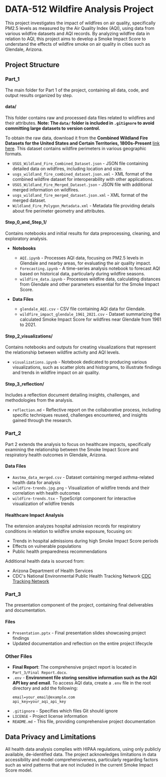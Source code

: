 # DATA-512 Wildfire Analysis Project

This project investigates the impact of wildfires on air quality, specifically PM2.5 levels as measured by the Air Quality Index (AQI), using data from various wildfire datasets and AQI records. By analyzing wildfire data in relation to AQI, this project aims to develop a Smoke Impact Score to understand the effects of wildfire smoke on air quality in cities such as Glendale, Arizona.

## Project Structure

### Part_1

The main folder for Part 1 of the project, containing all data, code, and output results organized by step.

#### data/

This folder contains raw and processed data files related to wildfires and their attributes. **Note: The `data/` folder is included in `.gitignore` to avoid committing large datasets to version control.**

To obtain the raw data, download it from the **Combined Wildland Fire Datasets for the United States and Certain Territories, 1800s-Present** [link here](https://www.sciencebase.gov/catalog/item/61aa537dd34eb622f699df81). This dataset contains wildfire perimeters in various geographic formats.

- `USGS_Wildland_Fire_Combined_Dataset.json` - JSON file containing detailed data on wildfires, including location and size.
- `usgs_wildland_fire_combined_dataset.json.xml` - XML format of the combined wildfire dataset for interoperability with other applications.
- `USGS_Wildland_Fire_Merged_Dataset.json` - JSON file with additional merged information on wildfires.
- `usgs_wildland_fire_merged_dataset.json.xml` - XML format of the merged dataset.
- `Wildland_Fire_Polygon_Metadata.xml` - Metadata file providing details about fire perimeter geometry and attributes.

#### Step_0_and_Step_1/

Contains notebooks and initial results for data preprocessing, cleaning, and exploratory analysis.

- **Notebooks**

  - `AQI.ipynb` - Processes AQI data, focusing on PM2.5 levels in Glendale and nearby areas, for evaluating the air quality impact.
  - `Forecasting.ipynb` - A time-series analysis notebook to forecast AQI based on historical data, particularly during wildfire seasons.
  - `wildfire_data.ipynb` - Processes wildfire data, calculating distances from Glendale and other parameters essential for the Smoke Impact Score.

- **Data Files**
  - `glendale_AQI.csv` - CSV file containing AQI data for Glendale.
  - `wildfire_impact_glendale_1961_2021.csv` - Dataset summarizing the calculated Smoke Impact Score for wildfires near Glendale from 1961 to 2021.

#### Step_2_visualizations/

Contains notebooks and outputs for creating visualizations that represent the relationship between wildfire activity and AQI levels.

- `visualizations.ipynb` - Notebook dedicated to producing various visualizations, such as scatter plots and histograms, to illustrate findings and trends in wildfire impact on air quality.

#### Step_3_reflection/

Includes a reflection document detailing insights, challenges, and methodologies from the analysis.

- `reflection.md` - Reflective report on the collaborative process, including specific techniques reused, challenges encountered, and insights gained through the research.

### Part_2

Part 2 extends the analysis to focus on healthcare impacts, specifically examining the relationship between the Smoke Impact Score and respiratory health outcomes in Glendale, Arizona.

#### Data Files

- `Aastma_data_merged.csv` - Dataset containing merged asthma-related health data for analysis
- `wildfire-trends.jpg.png` - Visualization of wildfire trends and their correlation with health outcomes
- `wildfire-trends.tsx` - TypeScript component for interactive visualization of wildfire trends

#### Healthcare Impact Analysis

The extension analyzes hospital admission records for respiratory conditions in relation to wildfire smoke exposure, focusing on:

- Trends in hospital admissions during high Smoke Impact Score periods
- Effects on vulnerable populations
- Public health preparedness recommendations

Additional health data is sourced from:

- Arizona Department of Health Services
- CDC's National Environmental Public Health Tracking Network [CDC Tracking Network](https://ephtracking.cdc.gov/DataExplorer/)

### Part_3

The presentation component of the project, containing final deliverables and documentation.

#### Files

- `Presentation.pptx` - Final presentation slides showcasing project findings
- Updated documentation and reflection on the entire project lifecycle

### Other Files

- **Final Report**: The comprehensive project report is located in `Part_3/Final Report.docx`.
- `.env` - **Environment file storing sensitive information such as the AQI API key and email**. To access AQI data, create a `.env` file in the root directory and add the following:
  ```plaintext
  email=your_email@example.com
  api_key=your_aqi_api_key
  ```
- `.gitignore` - Specifies which files Git should ignore
- `LICENSE` - Project license information
- `README.md` - This file, providing comprehensive project documentation

## Data Privacy and Limitations

All health data analysis complies with HIPAA regulations, using only publicly available, de-identified data. The project acknowledges limitations in data accessibility and model comprehensiveness, particularly regarding factors such as wind patterns that are not included in the current Smoke Impact Score model.
